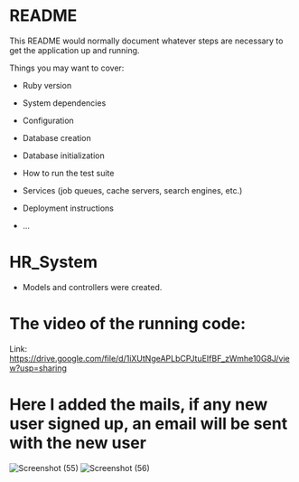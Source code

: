 # README

This README would normally document whatever steps are necessary to get the
application up and running.

Things you may want to cover:

* Ruby version

* System dependencies

* Configuration

* Database creation

* Database initialization

* How to run the test suite

* Services (job queues, cache servers, search engines, etc.)

* Deployment instructions

* ...
# HR_System
* Models and controllers were created. 
# The video of the running code:
Link: https://drive.google.com/file/d/1iXUtNgeAPLbCPJtuEIfBF_zWmhe10G8J/view?usp=sharing

# Here I added the mails, if any new user signed up, an email will be sent with the new user
![Screenshot (55)](https://user-images.githubusercontent.com/75951357/156886536-e111fd47-b25e-4c26-83ba-199ffcfb52e9.png)
![Screenshot (56)](https://user-images.githubusercontent.com/75951357/156886540-e597a5ff-0831-4a43-8749-05cca6d70e7f.png)
